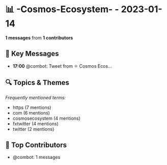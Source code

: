 # 📊 -Cosmos-Ecosystem- - 2023-01-14
**1 messages** from **1 contributors**

## 💬 Key Messages
- **17:00** @combot: [‌‌‌‌‎⁠](https://twitter.com/CosmosEcosystem/status/1614306323113598984)Tweet from ⚛️ Cosmos Ecos...

## 🔍 Topics & Themes
*Frequently mentioned terms:*
- https (7 mentions)
- com (6 mentions)
- cosmosecosystem (4 mentions)
- fxtwitter (4 mentions)
- twitter (2 mentions)

## 👥 Top Contributors
- @combot: 1 messages